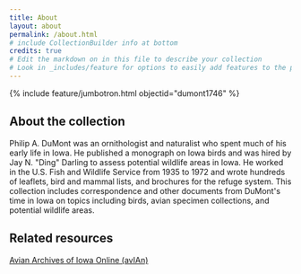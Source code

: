 ```yaml
---
title: About
layout: about
permalink: /about.html
# include CollectionBuilder info at bottom
credits: true
# Edit the markdown on in this file to describe your collection
# Look in _includes/feature for options to easily add features to the page
---
```


{% include feature/jumbotron.html objectid="dumont1746" %} 

## About the collection

Philip A. DuMont was an ornithologist and naturalist who spent much of his early life in Iowa. He published a monograph on Iowa birds and was hired by Jay N. "Ding" Darling to assess potential wildlife areas in Iowa. He worked in the U.S. Fish and Wildlife Service from 1935 to 1972 and wrote hundreds of leaflets, bird and mammal lists, and brochures for the refuge system. This collection includes correspondence and other documents from DuMont's time in Iowa on topics including birds, avian specimen collections, and potential wildlife areas.

## Related resources

[Avian Archives of Iowa Online (avIAn)](https://avian.lib.iastate.edu)